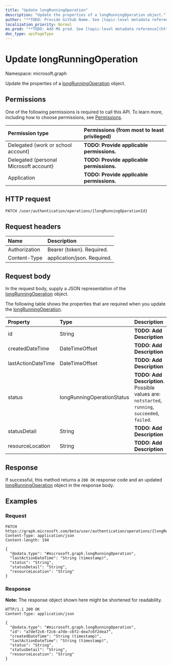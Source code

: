 ```yaml
---
title: "Update longRunningOperation"
description: "Update the properties of a longRunningOperation object."
author: "**TODO: Provide Github Name. See [topic-level metadata reference](https://msgo.azurewebsites.net/add/document/guidelines/metadata.html#topic-level-metadata)**"
localization_priority: Normal
ms.prod: "**TODO: Add MS prod. See [topic-level metadata reference](https://msgo.azurewebsites.net/add/document/guidelines/metadata.html#topic-level-metadata)**"
doc_type: apiPageType
---
```


# Update longRunningOperation
Namespace: microsoft.graph

Update the properties of a [longRunningOperation](../resources/longrunningoperation.md) object.

## Permissions
One of the following permissions is required to call this API. To learn more, including how to choose permissions, see [Permissions](/graph/permissions-reference).

|Permission type|Permissions (from most to least privileged)|
|:---|:---|
|Delegated (work or school account)|**TODO: Provide applicable permissions.**|
|Delegated (personal Microsoft account)|**TODO: Provide applicable permissions.**|
|Application|**TODO: Provide applicable permissions.**|

## HTTP request

<!-- {
  "blockType": "ignored"
}
-->
``` http
PATCH /user/authentication/operations/{longRunningOperationId}
```

## Request headers
|Name|Description|
|:---|:---|
|Authorization|Bearer {token}. Required.|
|Content-Type|application/json. Required.|

## Request body
In the request body, supply a JSON representation of the [longRunningOperation](../resources/longrunningoperation.md) object.

The following table shows the properties that are required when you update the [longRunningOperation](../resources/longrunningoperation.md).

|Property|Type|Description|
|:---|:---|:---|
|id|String|**TODO: Add Description**|
|createdDateTime|DateTimeOffset|**TODO: Add Description**|
|lastActionDateTime|DateTimeOffset|**TODO: Add Description**|
|status|longRunningOperationStatus|**TODO: Add Description**. Possible values are: `notstarted`, `running`, `succeeded`, `failed`.|
|statusDetail|String|**TODO: Add Description**|
|resourceLocation|String|**TODO: Add Description**|



## Response

If successful, this method returns a `200 OK` response code and an updated [longRunningOperation](../resources/longrunningoperation.md) object in the response body.

## Examples

### Request
<!-- {
  "blockType": "request",
  "name": "update_longrunningoperation"
}
-->
``` http
PATCH https://graph.microsoft.com/beta/user/authentication/operations/{longRunningOperationId}
Content-Type: application/json
Content-length: 194

{
  "@odata.type": "#microsoft.graph.longRunningOperation",
  "lastActionDateTime": "String (timestamp)",
  "status": "String",
  "statusDetail": "String",
  "resourceLocation": "String"
}
```


### Response
**Note:** The response object shown here might be shortened for readability.
<!-- {
  "blockType": "response",
  "truncated": true
}
-->
``` http
HTTP/1.1 200 OK
Content-Type: application/json

{
  "@odata.type": "#microsoft.graph.longRunningOperation",
  "id": "a7def2c6-f2c6-a7de-c6f2-dea7c6f2dea7",
  "createdDateTime": "String (timestamp)",
  "lastActionDateTime": "String (timestamp)",
  "status": "String",
  "statusDetail": "String",
  "resourceLocation": "String"
}
```

